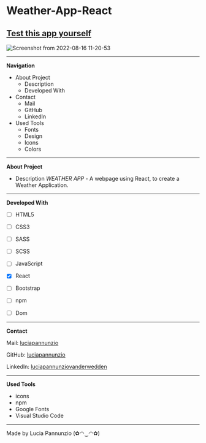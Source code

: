 # Weather-App-React

## [Test this app yourself](https://luciapannunzio.github.io/Weather-App-React/)

![Screenshot from 2022-08-16 11-20-53](https://user-images.githubusercontent.com/89199990/184844982-fd7da086-118b-4738-b35f-22f3562434ad.png)












  
  
  
  * * *


**Navigation**
 - About Project
    - Description
    - Developed With
 - Contact
    - Mail
    - GitHub  
    - LinkedIn
 - Used Tools
    - Fonts
    - Design
    - Icons
    - Colors


* * *


**About Project**
 - Description
*WEATHER APP* - A webpage using React, to create a Weather Application.


* * *


**Developed With**
 - [ ] HTML5
 - [ ] CSS3
 - [ ] SASS
 - [ ] SCSS
 - [ ] JavaScript
 - [x] React
 - [ ] Bootstrap
 - [ ] npm
 - [ ] Dom
 
 
 * * *
 
 
**Contact**

Mail: [luciapannunzio](https://mail.google.com/mail/u/0/#inbox)

GitHub: [luciapannunzio](https://github.com/luciapannunzio/)

LinkedIn: [luciapannunziovanderwedden](https://www.linkedin.com/in/luciapannunziovanderwedden/)


* * *


**Used Tools**
- icons
- npm
- Google Fonts
- Visual Studio Code


* * *



Made by Lucia Pannunzio (✿◠‿◠✿)
